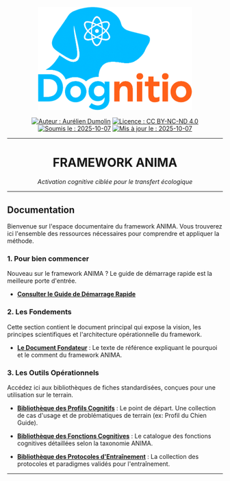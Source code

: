 <div align="center">

  <p align="center">
    <a href="https://aureliendumolin.github.io/dognitio/">
      <img src="../assets/branding/logo_dognitio_full_cut.png" alt="Logo Dognitio" width="360" />
    </a>
  </p>
  
  <a href="#"><img alt="Auteur : Aurélien Dumolin" src="https://img.shields.io/badge/Auteur-Aur%C3%A9lien%20Dumolin-blue.svg"></a>
  <a href="https://creativecommons.org/licenses/by-nc-nd/4.0/"><img alt="Licence : CC BY-NC-ND 4.0" src="https://img.shields.io/badge/Licence-CC--BY--NC--ND-orange.svg"></a>
  <a href="#"><img alt="Soumis le : 2025-10-07" src="https://img.shields.io/badge/Soumis%20le-2025--10--07-lightgrey.svg"></a>
  <a href="#"><img alt="Mis à jour le : 2025-10-07" src="https://img.shields.io/badge/Mis%20%C3%A0%20jour%20le-2025--10--07-lightgrey.svg"></a>
  
</div>

---

<div align="center">
  <h1>FRAMEWORK ANIMA</h1>
  <em>Activation cognitive ciblée pour le transfert écologique</em>
</div>

---

## Documentation

Bienvenue sur l'espace documentaire du framework ANIMA. Vous trouverez ici l'ensemble des ressources nécessaires pour comprendre et appliquer la méthode.

### 1. Pour bien commencer

Nouveau sur le framework ANIMA ? Le guide de démarrage rapide est la meilleure porte d'entrée.

- **[Consulter le Guide de Démarrage Rapide](./guide-rapide.md)**

### 2. Les Fondements

Cette section contient le document principal qui expose la vision, les principes scientifiques et l'architecture opérationnelle du framework.

- **[Le Document Fondateur](./anima_framework.md)** : Le texte de référence expliquant le pourquoi et le comment du framework ANIMA.

### 3. Les Outils Opérationnels

Accédez ici aux bibliothèques de fiches standardisées, conçues pour une utilisation sur le terrain.

- **[Bibliothèque des Profils Cognitifs](./canis_lupus_familiaris/cognitive_profiles/)** : Le point de départ. Une collection de cas d'usage et de problématiques de terrain (ex: Profil du Chien Guide).

- **[Bibliothèque des Fonctions Cognitives](./canis_lupus_familiaris/cognitive_functions/)** : Le catalogue des fonctions cognitives détaillées selon la taxonomie ANIMA.

- **[Bibliothèque des Protocoles d'Entraînement](./canis_lupus_familiaris/training_protocols/)** : La collection des protocoles et paradigmes validés pour l'entraînement.

---
